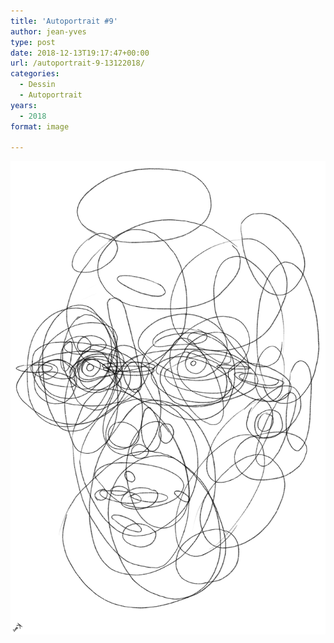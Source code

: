```yaml
---
title: 'Autoportrait #9'
author: jean-yves
type: post
date: 2018-12-13T19:17:47+00:00
url: /autoportrait-9-13122018/
categories:
  - Dessin
  - Autoportrait
years:
  - 2018
format: image

---
```

![Autoportrait #9 #13122018](./img_0035.jpg)
